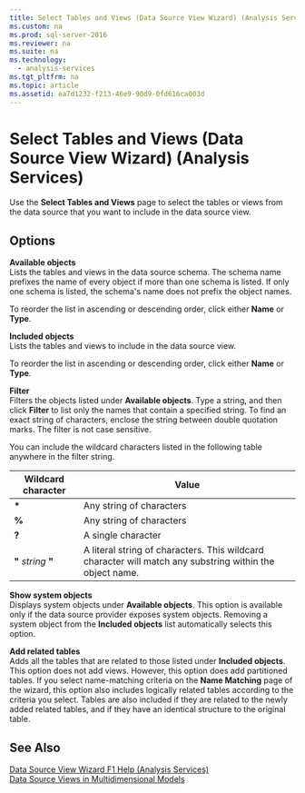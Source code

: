 ```yaml
---
title: Select Tables and Views (Data Source View Wizard) (Analysis Services)
ms.custom: na
ms.prod: sql-server-2016
ms.reviewer: na
ms.suite: na
ms.technology: 
  - analysis-services
ms.tgt_pltfrm: na
ms.topic: article
ms.assetid: ea7d1232-f213-46e9-90d9-0fd616ca003d
---
```

# Select Tables and Views (Data Source View Wizard) (Analysis Services)
  Use the **Select Tables and Views** page to select the tables or views from the data source that you want to include in the data source view.  
  
## Options  
 **Available objects**  
 Lists the tables and views in the data source schema. The schema name prefixes the name of every object if more than one schema is listed. If only one schema is listed, the schema's name does not prefix the object names.  
  
 To reorder the list in ascending or descending order, click either **Name** or **Type**.  
  
 **Included objects**  
 Lists the tables and views to include in the data source view.  
  
 To reorder the list in ascending or descending order, click either **Name** or **Type**.  
  
 **Filter**  
 Filters the objects listed under **Available objects**. Type a string, and then click **Filter** to list only the names that contain a specified string. To find an exact string of characters, enclose the string between double quotation marks. The filter is not case sensitive.  
  
 You can include the wildcard characters listed in the following table anywhere in the filter string.  
  
|Wildcard character|Value|  
|------------------------|-----------|  
|**\***|Any string of characters|  
|**%**|Any string of characters|  
|**?**|A single character|  
|**"** *string* **"**|A literal string of characters. This wildcard character will match any substring within the object name.|  
  
 **Show system objects**  
 Displays system objects under **Available objects**. This option is available only if the data source provider exposes system objects. Removing a system object from the **Included objects** list automatically selects this option.  
  
 **Add related tables**  
 Adds all the tables that are related to those listed under **Included objects**. This option does not add views. However, this option does add partitioned tables. If you select name\-matching criteria on the **Name Matching** page of the wizard, this option also includes logically related tables according to the criteria you select. Tables are also included if they are related to the newly added related tables, and if they have an identical structure to the original table.  
  
## See Also  
 [Data Source View Wizard F1 Help &#40;Analysis Services&#41;](../../Topics/TopicNameNotContainA/Data-Source-View-Wizard-F1-Help--Analysis-Services-.md)   
 [Data Source Views in Multidimensional Models](../../Topics/TopicNameNotContainA/Data-Source-Views-in-Multidimensional-Models.md)  
  
  